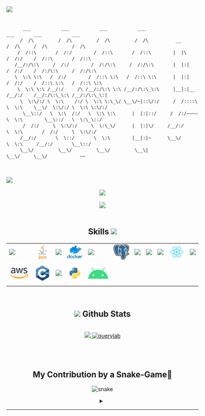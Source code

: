 ![](https://komarev.com/ghpvc/?username=querylab)
<!---
preccrep/preccrep is a ✨ special ✨ repository because its `README.md` (this file) appears on your GitHub profile.
You can click the Preview link to take a look at your changes.
--->

```
                                                                                            
      ___           ___           ___           ___                         ___       ___           ___     
     /  /\         /  /\         /  /\         /  /\          __           /  /\     /  /\         /  /\    
    /  /::\       /  /:/        /  /::\       /  /::\        |  |\        /  /:/    /  /::\       /  /::\   
   /__/:/\:\     /  /:/        /  /:/\:\     /  /:/\:\       |  |:|      /  /:/    /  /:/\:\     /  /:/\:\  
   \  \:\ \:\   /  /:/        /  /::\ \:\   /  /::\ \:\      |  |:|     /  /:/    /  /::\ \:\   /  /::\ \:\ 
    \  \:\ \:\ /__/:/     /\ /__/:/\:\ \:\ /__/:/\:\_\:\     |__|:|__  /__/:/    /__/:/\:\_\:\ /__/:/\:\_\:|
     \  \:\/:/ \  \:\    /:/ \  \:\ \:\_\/ \__\/~|::\/:/     /  /::::\ \  \:\    \__\/  \:\/:/ \  \:\ \:\/:/
      \__\::/   \  \:\  /:/   \  \:\ \:\      |  |:|::/     /  /:/~~~~  \  \:\        \__\::/   \  \:\_\::/ 
      /  /:/     \  \:\/:/     \  \:\_\/      |  |:|\/     /__/:/        \  \:\       /  /:/     \  \:\/:/  
     /__/:/       \  \::/       \  \:\        |__|:|~      \__\/          \  \:\     /__/:/       \__\::/   
     \__\/         \__\/         \__\/         \__\|                       \__\/     \__\/            ~~    


```

<br>
<img src="https://user-images.githubusercontent.com/73097560/115834477-dbab4500-a447-11eb-908a-139a6edaec5c.gif">

<div align='center'>

		

<p align="center">
  <a href="https://github.com/DenverCoder1/readme-typing-svg"><img src="https://readme-typing-svg.herokuapp.com?font=Time+New+Roman&color=cyan&size=25&center=true&vCenter=true&width=600&height=100&lines=Computer+Engineering;I+Like+To+Design+Things;Hardware/Software;Security+Research;Love+To+Learn+New+Technology..<3"width="700"></a>
</p>



<img src="https://user-images.githubusercontent.com/73097560/115834477-dbab4500-a447-11eb-908a-139a6edaec5c.gif">
<br>
	
<div align='center'>
	
	
	
	
<br>
<h2> Skills <img src = "https://media2.giphy.com/media/QssGEmpkyEOhBCb7e1/giphy.gif?cid=ecf05e47a0n3gi1bfqntqmob8g9aid1oyj2wr3ds3mg700bl&rid=giphy.gif" width = 32px> </h2>
<table>
  <tr>
      <td><img src="https://avatars.githubusercontent.com/u/1335026?s=200&v=4" width="200"></td>
      <td><img src="https://raw.githubusercontent.com/github/explore/5b3600551e122a3277c2c5368af2ad5725ffa9a1/topics/java/java.png" width="200"></td>
      <td><img src="https://cdn.iconscout.com/icon/free/png-256/javascript-1-225993.png?raw=true" width="200"></td>
      <td><img src="https://raw.githubusercontent.com/github/explore/80688e429a7d4ef2fca1e82350fe8e3517d3494d/topics/docker/docker.png" width="200"></td>
      <td><img src="https://cdn.iconscout.com/icon/free/png-256/mysql-3521596-2945040.png?raw=true" width="200"></td>
      <td><img src="https://raw.githubusercontent.com/github/explore/80688e429a7d4ef2fca1e82350fe8e3517d3494d/topics/postgresql/postgresql.png" width="200"></td>
      <td><img src="https://avatars.githubusercontent.com/u/9950313?s=200&v=4" width="200"></td>
      <td><img src="https://camo.githubusercontent.com/63a0652105f53ca10fd7bb584ec3326ffda6c6988ca944bb21f6ba0d764bf8be/68747470733a2f2f63646e2e69636f6e73636f75742e636f6d2f69636f6e2f667265652f706e672d3132382f68746d6c352d34302d313137353139332e706e67?raw=true" width="200"></td>
      <td><img src="https://camo.githubusercontent.com/16243b90ca0de67f1183e67f41fc6383ca998d81c3dd7166b32eda4db307f919/68747470733a2f2f63646e2e69636f6e73636f75742e636f6d2f69636f6e2f667265652f706e672d3132382f637373332d31312d313137353233392e706e67" width="200"></td>
      <td><img src="https://raw.githubusercontent.com/github/explore/80688e429a7d4ef2fca1e82350fe8e3517d3494d/topics/react/react.png" width="200"></td>
      <td><img src="https://camo.githubusercontent.com/2297aeb5bcb2b38bb190fcae27e1bf9b0fe08699446c23d48585443881bce4c3/68747470733a2f2f63646e2e69636f6e73636f75742e636f6d2f69636f6e2f667265652f706e672d3132382f6769742d31382d313137353231392e706e67" width="200"></td>
  </tr>
  <tr>
    <td><img src="https://raw.githubusercontent.com/github/explore/fbceb94436312b6dacde68d122a5b9c7d11f9524/topics/aws/aws.png" width="200"></td>
    <td><img src="https://raw.githubusercontent.com/github/explore/180320cffc25f4ed1bbdfd33d4db3a66eeeeb358/topics/cpp/cpp.png" width="200"></td>
    <td><img src="https://avatars.githubusercontent.com/u/6250754?s=200&v=4" width="200"></td>
    <td><img src="https://raw.githubusercontent.com/github/explore/80688e429a7d4ef2fca1e82350fe8e3517d3494d/topics/python/python.png" width="200"></td>
    <td><img src="https://raw.githubusercontent.com/github/explore/8baf984947f4d9c32006bd03fa4c51ff91aadf8d/topics/android/android.png" width="200"></td>
  </tr>

</table>
<br/>



## <img src="https://media.giphy.com/media/iY8CRBdQXODJSCERIr/giphy.gif" width="35"><b> Github Stats </b>
<br>

<div align="center">

<a href="https://github.com/querylab/">
  <img src="https://github-readme-stats.vercel.app/api?username=querylab&include_all_commits=true&count_private=true&show_icons=true&line_height=20&title_color=7A7ADB&icon_color=2234AE&text_color=D3D3D3&bg_color=0,000000,130F40" width="450"/>
  <img src="https://github-readme-stats.vercel.app/api/top-langs?username=querylab&show_icons=true&locale=en&layout=compact&line_height=20&title_color=7A7ADB&icon_color=2234AE&text_color=D3D3D3&bg_color=0,000000,130F40" width="375"  alt="querylab"/>

</a>
</div>

<br>
<br>
<br>


## My Contribution by a Snake-Game🐍

<p align="center">
  <img src="https://github.com/sourabmaity/sourabmaity/blob/output/github-contribution-grid-snake.svg" alt="snake"></center>
</p>

<details>
<summary></summary>

[![Tap to Reload](https://metrics.lecoq.io/sourabmaity?template=classic&base.header=0&base.metadata=0&isocalendar=1&languages=1&people=1&isocalendar.duration=half-year&languages.limit=8&languages.sections=most-used&languages.colors=github&languages.threshold=0%25&languages.indepth=false&languages.recent.load=300&languages.recent.days=14&people.limit=24&people.size=28&people.types=followers%2C%20following&people.identicons=false&people.shuffle=false&config.timezone=Asia%2FCalcutta)](https://www.github.com/querylab)

</details>


-----



